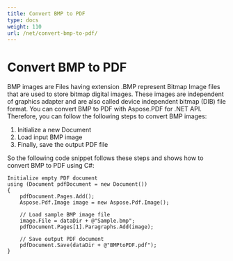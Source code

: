 ```yaml
---
title: Convert BMP to PDF
type: docs
weight: 110
url: /net/convert-bmp-to-pdf/
---
```

# Convert BMP to PDF

BMP images are Files having extension .BMP represent Bitmap Image files that are used to store bitmap digital images. These images are independent of graphics adapter and are also called device independent bitmap (DIB) file format. 
You can convert BMP to PDF with Aspose.PDF for .NET API. Therefore, you can follow the following steps to convert BMP images:

1. Initialize a new Document
1. Load input BMP image
1. Finally, save the output PDF file

So the following code snippet follows these steps and shows how to convert BMP to PDF using C#:
```
Initialize empty PDF document
using (Document pdfDocument = new Document())
{
    pdfDocument.Pages.Add();
    Aspose.Pdf.Image image = new Aspose.Pdf.Image();

    // Load sample BMP image file
    image.File = dataDir + @"Sample.bmp";
    pdfDocument.Pages[1].Paragraphs.Add(image);

    // Save output PDF document
    pdfDocument.Save(dataDir + @"BMPtoPDF.pdf");
}
```